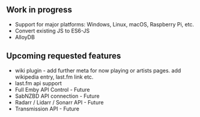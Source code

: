 ## Work in progress
* Support for major platforms: Windows, Linux, macOS, Raspberry Pi, etc.
* Convert existing JS to ES6-JS
* AlloyDB


## Upcoming requested features

* wiki plugin - add further meta for now playing or artists pages. add wikipedia entry, last.fm link etc.
* last.fm api support
* Full Emby API Control - Future
* SabNZBD API connection - Future
* Radarr / Lidarr / Sonarr API - Future
* Transmission API - Future
